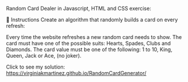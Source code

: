Random Card Dealer in Javascript, HTML and CSS exercise:


📝 Instructions
Create an algorithm that randomly builds a card on every refresh:

Every time the website refreshes a new random card needs to show.
The card must have one of the possible suits: Hearts, Spades, Clubs and Diamonds.
The card value must be one of the following: 1 to 10, King, Queen, Jack or Ace, (no joker).
 
 Click to see my solution:
 https://virginiakmartinez.github.io/RandomCardGenerator/

